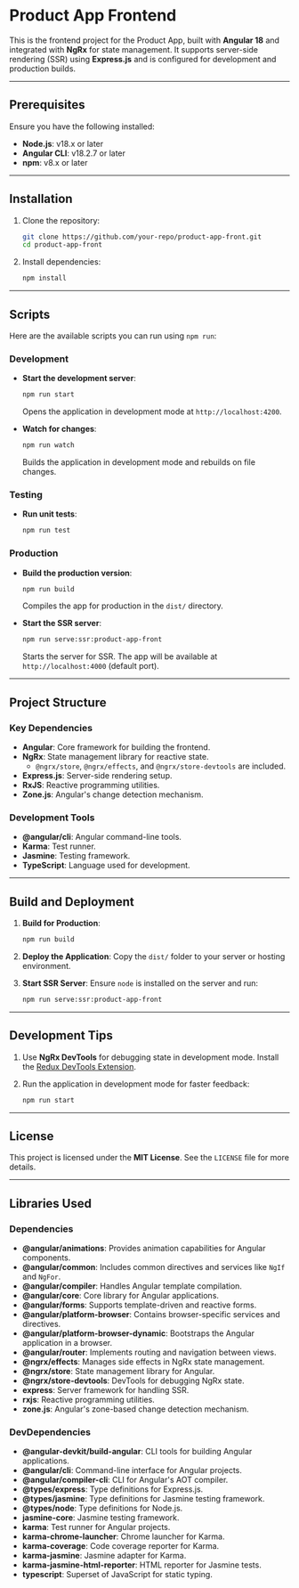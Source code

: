 
# Product App Frontend

This is the frontend project for the Product App, built with **Angular 18** and integrated with **NgRx** for state management. It supports server-side rendering (SSR) using **Express.js** and is configured for development and production builds.

---

## Prerequisites

Ensure you have the following installed:
- **Node.js**: v18.x or later
- **Angular CLI**: v18.2.7 or later
- **npm**: v8.x or later

---

## Installation

1. Clone the repository:
   ```bash
   git clone https://github.com/your-repo/product-app-front.git
   cd product-app-front
   ```

2. Install dependencies:
   ```bash
   npm install
   ```

---

## Scripts

Here are the available scripts you can run using `npm run`:

### Development

- **Start the development server**:
  ```bash
  npm run start
  ```
  Opens the application in development mode at `http://localhost:4200`.

- **Watch for changes**:
  ```bash
  npm run watch
  ```
  Builds the application in development mode and rebuilds on file changes.

### Testing

- **Run unit tests**:
  ```bash
  npm run test
  ```

### Production

- **Build the production version**:
  ```bash
  npm run build
  ```
  Compiles the app for production in the `dist/` directory.

- **Start the SSR server**:
  ```bash
  npm run serve:ssr:product-app-front
  ```
  Starts the server for SSR. The app will be available at `http://localhost:4000` (default port).

---

## Project Structure

### Key Dependencies
- **Angular**: Core framework for building the frontend.
- **NgRx**: State management library for reactive state.
  - `@ngrx/store`, `@ngrx/effects`, and `@ngrx/store-devtools` are included.
- **Express.js**: Server-side rendering setup.
- **RxJS**: Reactive programming utilities.
- **Zone.js**: Angular's change detection mechanism.

### Development Tools
- **@angular/cli**: Angular command-line tools.
- **Karma**: Test runner.
- **Jasmine**: Testing framework.
- **TypeScript**: Language used for development.

---

## Build and Deployment

1. **Build for Production**:
   ```bash
   npm run build
   ```

2. **Deploy the Application**:
   Copy the `dist/` folder to your server or hosting environment.

3. **Start SSR Server**:
   Ensure `node` is installed on the server and run:
   ```bash
   npm run serve:ssr:product-app-front
   ```

---

## Development Tips

1. Use **NgRx DevTools** for debugging state in development mode. Install the [Redux DevTools Extension](https://chrome.google.com/webstore/detail/redux-devtools/lmhkpmbekcpmknklioeibfkpmmfibljd).

2. Run the application in development mode for faster feedback:
   ```bash
   npm run start
   ```

---

## License

This project is licensed under the **MIT License**. See the `LICENSE` file for more details.


---

## Libraries Used

### Dependencies
- **@angular/animations**: Provides animation capabilities for Angular components.
- **@angular/common**: Includes common directives and services like `NgIf` and `NgFor`.
- **@angular/compiler**: Handles Angular template compilation.
- **@angular/core**: Core library for Angular applications.
- **@angular/forms**: Supports template-driven and reactive forms.
- **@angular/platform-browser**: Contains browser-specific services and directives.
- **@angular/platform-browser-dynamic**: Bootstraps the Angular application in a browser.
- **@angular/router**: Implements routing and navigation between views.
- **@ngrx/effects**: Manages side effects in NgRx state management.
- **@ngrx/store**: State management library for Angular.
- **@ngrx/store-devtools**: DevTools for debugging NgRx state.
- **express**: Server framework for handling SSR.
- **rxjs**: Reactive programming utilities.
- **zone.js**: Angular's zone-based change detection mechanism.

### DevDependencies
- **@angular-devkit/build-angular**: CLI tools for building Angular applications.
- **@angular/cli**: Command-line interface for Angular projects.
- **@angular/compiler-cli**: CLI for Angular's AOT compiler.
- **@types/express**: Type definitions for Express.js.
- **@types/jasmine**: Type definitions for Jasmine testing framework.
- **@types/node**: Type definitions for Node.js.
- **jasmine-core**: Jasmine testing framework.
- **karma**: Test runner for Angular projects.
- **karma-chrome-launcher**: Chrome launcher for Karma.
- **karma-coverage**: Code coverage reporter for Karma.
- **karma-jasmine**: Jasmine adapter for Karma.
- **karma-jasmine-html-reporter**: HTML reporter for Jasmine tests.
- **typescript**: Superset of JavaScript for static typing.
